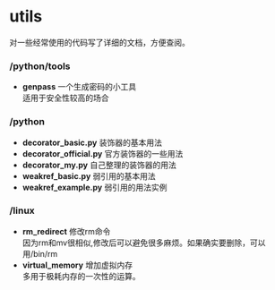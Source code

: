 # utils  
对一些经常使用的代码写了详细的文档，方便查阅。  
  
### /python/tools  
  
- **genpass** 一个生成密码的小工具  
 适用于安全性较高的场合  
  
### /python  
  
  
  
  
  
  
  
  
  
- **decorator_basic.py** 装饰器的基本用法  
- **decorator_official.py** 官方装饰器的一些用法  
- **decorator_my.py** 自己整理的装饰器的用法  
- **weakref_basic.py** 弱引用的基本用法  
- **weakref_example.py** 弱引用的用法实例  
  
  
### /linux  
* **rm_redirect** 修改rm命令  
   因为rm和mv很相似,修改后可以避免很多麻烦。如果确实要删除，可以用/bin/rm  
* **virtual_memory** 增加虚拟内存  
   多用于极耗内存的一次性的运算。  
  
  
